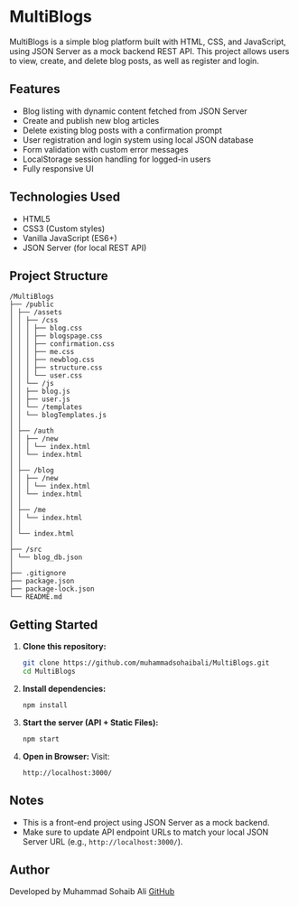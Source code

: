 # MultiBlogs

MultiBlogs is a simple blog platform built with HTML, CSS, and JavaScript, using JSON Server as a mock backend REST API. This project allows users to view, create, and delete blog posts, as well as register and login.

## Features

- Blog listing with dynamic content fetched from JSON Server
- Create and publish new blog articles
- Delete existing blog posts with a confirmation prompt
- User registration and login system using local JSON database
- Form validation with custom error messages
- LocalStorage session handling for logged-in users
- Fully responsive UI

## Technologies Used

- HTML5
- CSS3 (Custom styles)
- Vanilla JavaScript (ES6+)
- JSON Server (for local REST API)

## Project Structure

```
/MultiBlogs
├── /public
│ ├── /assets
│ │ ├── /css
│ │ │ ├── blog.css
│ │ │ ├── blogspage.css
│ │ │ ├── confirmation.css
│ │ │ ├── me.css
│ │ │ ├── newblog.css
│ │ │ ├── structure.css
│ │ │ └── user.css
│ │ └── /js
│ │ ├── blog.js
│ │ ├── user.js
│ │ └── /templates
│ │ └── blogTemplates.js
│ │
│ ├── /auth
│ │ ├── /new
│ │ │ └── index.html
│ │ └── index.html
│ │
│ ├── /blog
│ │ ├── /new
│ │ │ └── index.html
│ │ └── index.html
│ │
│ ├── /me
│ │ └── index.html
│ │
│ └── index.html
│
├── /src
│ └── blog_db.json
│
├── .gitignore
├── package.json
├── package-lock.json
└── README.md
```

## Getting Started

1. **Clone this repository:**

   ```bash
   git clone https://github.com/muhammadsohaibali/MultiBlogs.git
   cd MultiBlogs
   ```

2. **Install dependencies:**

   ```bash
   npm install
   ```

3. **Start the server (API + Static Files):**

   ```bash
   npm start
   ```

4. **Open in Browser:**
   Visit:
   ```
   http://localhost:3000/
   ```

## Notes

- This is a front-end project using JSON Server as a mock backend.
- Make sure to update API endpoint URLs to match your local JSON Server URL (e.g., `http://localhost:3000/`).

## Author

Developed by Muhammad Sohaib Ali
[GitHub](https://github.com/muhammadsohaibali/)


